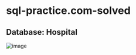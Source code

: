 # sql-practice.com-solved
## Database: Hospital
![image](https://github.com/musicallysouled/sql-practice.com-solved/assets/88243330/1c50d14e-10e4-4039-a42d-4ce7fcf1586f)
